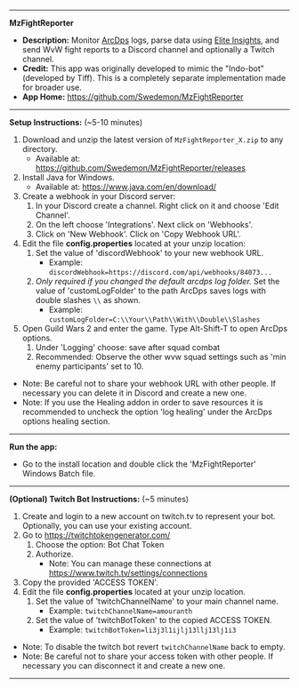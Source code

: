 ***************************************************************************************
**MzFightReporter** 
- **Description:** Monitor [ArcDps](https://www.deltaconnected.com/arcdps/) logs, parse data using [Elite Insights](https://github.com/baaron4/GW2-Elite-Insights-Parser), and send WvW fight reports to a Discord channel and optionally a Twitch channel.
- **Credit:** This app was originally developed to mimic the "Indo-bot" (developed by Tiff).  This is a completely separate implementation made for broader use.
- **App Home:** https://github.com/Swedemon/MzFightReporter
***************************************************************************************
**Setup Instructions:** (~5-10 minutes)
1.  Download and unzip the latest version of ```MzFightReporter_X.zip``` to any directory.
	- Available at:  https://github.com/Swedemon/MzFightReporter/releases
2.  Install Java for Windows.
	- Available at:  https://www.java.com/en/download/
3.  Create a webhook in your Discord server:
	1. In your Discord create a channel.  Right click on it and choose 'Edit Channel'.
	2. On the left choose 'Integrations'.  Next click on 'Webhooks'.
	3. Click on 'New Webhook'.  Click on 'Copy Webhook URL'.
4.  Edit the file **config.properties** located at your unzip location:
	1. Set the value of 'discordWebhook' to your new webhook URL.
		- Example: ```discordWebhook=https://discord.com/api/webhooks/84073...```
	2. *Only required if you changed the default arcdps log folder.* Set the value of 'customLogFolder' to the path ArcDps saves logs with double slashes ```\\``` as shown.
		- Example: ```customLogFolder=C:\\Your\\Path\\With\\Double\\Slashes```
5.  Open Guild Wars 2 and enter the game.  Type Alt-Shift-T to open ArcDps options.
	1. Under 'Logging' choose: save after squad combat
	2. Recommended: Observe the other wvw squad settings such as 'min enemy participants' set to 10.
- Note: Be careful not to share your webhook URL with other people.  If necessary you can delete it in Discord and create a new one.
- Note: If you use the Healing addon in order to save resources it is recommended to uncheck the option 'log healing' under the ArcDps options healing section.
***************************************************************************************
**Run the app:**
- Go to the install location and double click the 'MzFightReporter' Windows Batch file.
***************************************************************************************
**(Optional) Twitch Bot Instructions:** (~5 minutes)
1.  Create and login to a new account on twitch.tv to represent your bot.  Optionally, you can use your existing account.
2.  Go to https://twitchtokengenerator.com/
	1. Choose the option: Bot Chat Token
	2. Authorize. 
		- Note: You can manage these connections at https://www.twitch.tv/settings/connections
3.  Copy the provided 'ACCESS TOKEN'.
4.  Edit the file **config.properties** located at your unzip location.
	1. Set the value of 'twitchChannelName' to your main channel name. 
		- Example: ```twitchChannelName=amouranth```
	2. Set the value of 'twitchBotToken' to the copied ACCESS TOKEN.
		- Example: ```twitchBotToken=li3j3l1ijlj13llj13lj1i3```
- Note: To disable the twitch bot revert ```twitchChannelName``` back to empty.
- Note: Be careful not to share your access token with other people.  If necessary you can disconnect it and create a new one.
***************************************************************************************
